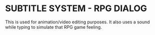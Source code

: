 # SUBTITLE SYSTEM - RPG DIALOG

This is used for animation/video editing purposes. It also uses a sound while typing to simulate that RPG game feeling.